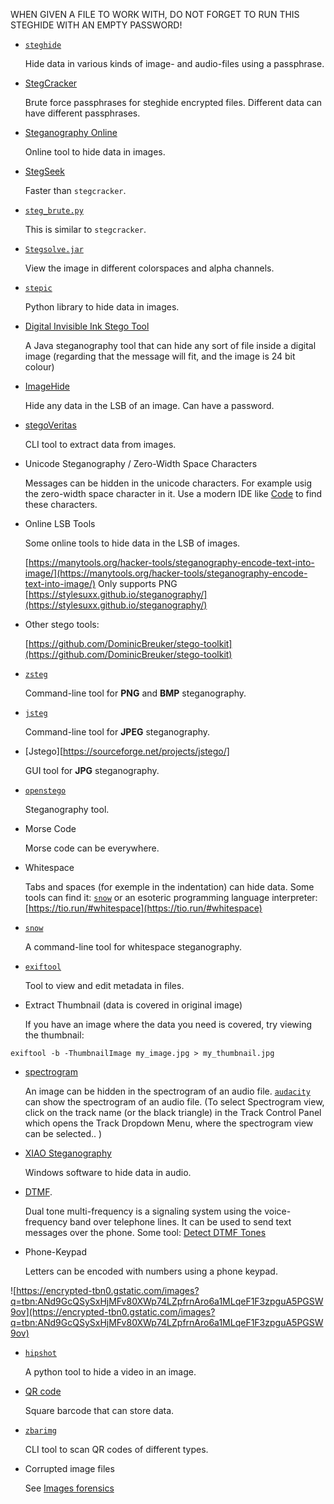 WHEN GIVEN A FILE TO WORK WITH, DO NOT FORGET TO RUN THIS STEGHIDE WITH AN EMPTY PASSWORD!

* [`steghide`](http://steghide.sourceforge.net/)

	Hide data in various kinds of image- and audio-files using a passphrase.

* [StegCracker](https://github.com/Paradoxis/StegCracker)

	Brute force passphrases for steghide encrypted files. Different data can have different passphrases.

* [Steganography Online](http://stylesuxx.github.io/steganography/)

	Online tool to hide data in images.

* [StegSeek](https://github.com/RickdeJager/stegseek)

	Faster than `stegcracker`.

* [`steg_brute.py`](https://github.com/Va5c0/Steghide-Brute-Force-Tool)

	This is similar to `stegcracker`.

* [`Stegsolve.jar`](http://www.caesum.com/handbook/stego.htm)

	View the image in different colorspaces and alpha channels.


* [`stepic`](http://domnit.org/stepic/doc/)

	Python library to hide data in images.

* [Digital Invisible Ink Stego Tool](http://diit.sourceforge.net/)

	A Java steganography tool that can hide any sort of file inside a digital image (regarding that the message will fit, and the image is 24 bit colour)


* [ImageHide](https://www.softpedia.com/get/Security/Encrypting/ImageHide.shtml)

	Hide any data in the LSB of an image. Can have a password.

* [stegoVeritas](https://github.com/bannsec/stegoVeritas/)

	CLI tool to extract data from images.

* Unicode Steganography / Zero-Width Space Characters

	Messages can be hidden in the unicode characters. For example usig the zero-width space character in it. Use a modern IDE like [Code](https://code.visualstudio.com/) to find these characters.

* Online LSB Tools

	Some online tools to hide data in the LSB of images.

	[https://manytools.org/hacker-tools/steganography-encode-text-into-image/](https://manytools.org/hacker-tools/steganography-encode-text-into-image/) Only supports PNG
	[https://stylesuxx.github.io/steganography/](https://stylesuxx.github.io/steganography/)

* Other stego tools:

	[https://github.com/DominicBreuker/stego-toolkit](https://github.com/DominicBreuker/stego-toolkit)

* [`zsteg`](https://github.com/zed-0xff/zsteg)

	Command-line tool for **PNG** and **BMP** steganography.

* [`jsteg`](https://github.com/lukechampine/jsteg)

    Command-line tool for **JPEG** steganography.

* [Jstego][https://sourceforge.net/projects/jstego/]

    GUI tool for **JPG** steganography.

* [`openstego`](https://www.openstego.com/)

	Steganography tool.

* Morse Code

	Morse code can be everywhere.

* Whitespace

	Tabs and spaces (for exemple in the indentation) can hide data. Some tools can find it: [`snow`](http://www.darkside.com.au/snow/) or an esoteric programming language interpreter: [https://tio.run/#whitespace](https://tio.run/#whitespace)

* [`snow`](http://www.darkside.com.au/snow/)

	A command-line tool for whitespace steganography.

* [`exiftool`](https://exiftool.org/)

	Tool to view and edit metadata in files.

* Extract Thumbnail (data is covered in original image)

	If you have an image where the data you need is covered, try viewing the thumbnail:

```
exiftool -b -ThumbnailImage my_image.jpg > my_thumbnail.jpg
```

* [spectrogram](https://en.wikipedia.org/wiki/Spectrogram)

	An image can be hidden in the spectrogram of an audio file. [`audacity`](https://www.audacityteam.org/) can show the spectrogram of an audio file. (To select Spectrogram view, click on the track name (or the black triangle) in the Track Control Panel which opens the Track Dropdown Menu, where the spectrogram view can be selected.. )

* [XIAO Steganography](https://xiao-steganography.en.softonic.com/)

	Windows software to hide data in audio.

* [DTMF](https://en.wikipedia.org/wiki/Dual-tone_multi-frequency_signaling).

	Dual tone multi-frequency is a signaling system using the voice-frequency band over telephone lines. It can be used to send text messages over the phone. Some tool: [Detect DTMF Tones](http://dialabc.com/sound/detect/index.html) 
	

* Phone-Keypad

	Letters can be encoded with numbers using a phone keypad.

![https://encrypted-tbn0.gstatic.com/images?q=tbn:ANd9GcQSySxHjMFv80XWp74LZpfrnAro6a1MLqeF1F3zpguA5PGSW9ov](https://encrypted-tbn0.gstatic.com/images?q=tbn:ANd9GcQSySxHjMFv80XWp74LZpfrnAro6a1MLqeF1F3zpguA5PGSW9ov)

* [`hipshot`](https://bitbucket.org/eliteraspberries/hipshot)

	A python tool to hide a video in an image.

* [QR code](https://en.wikipedia.org/wiki/QR_code) 
	
	Square barcode that can store data.

* [`zbarimg`](https://linux.die.net/man/1/zbarimg)

	CLI tool to scan QR codes of different types.


* Corrupted image files

	See [Images forensics](../Forensics/Images/README.md)
